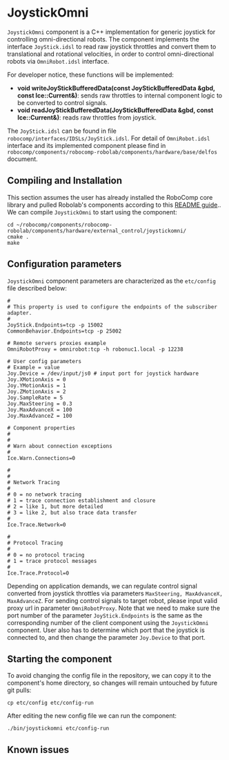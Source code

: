 # JoystickOmni

`JoystickOmni` component is a C++ implementation for generic joystick for controlling omni-directional robots. The component implements the interface `JoyStick.idsl` to read raw joystick throttles and convert them to translational and rotational velocities, in order to control omni-directional robots via `OmniRobot.idsl` interface.

For developer notice, these functions will be implemented:
- **void writeJoyStickBufferedData(const JoyStickBufferedData &gbd, const Ice::Current&)**: sends raw throttles to internal component logic to be converted to control signals.
- **void readJoyStickBufferedData(JoyStickBufferedData &gbd, const Ice::Current&)**: reads raw throttles from joystick.

The `JoyStick.idsl` can be found in file `robocomp/interfaces/IDSLs/JoyStick.idsl`.
For detail of `OmniRobot.idsl` interface and its implemented component please find in `robocomp/components/robocomp-robolab/components/hardware/base/delfos` document.

## Compiling and Installation

This section assumes the user has already installed the RoboComp core library and pulled Robolab's components according to this [README guide](https://github.com/robocomp/robocomp).. We can compile `JoystickOmni` to start using the component:

```
cd ~/robocomp/components/robocomp-robolab/components/hardware/external_control/joystickomni/
cmake .
make
```

## Configuration parameters
`JoystickOmni` component parameters are characterized as the `etc/config` file described below:

```
#
# This property is used to configure the endpoints of the subscriber adapter.
#
JoyStick.Endpoints=tcp -p 15002
CommonBehavior.Endpoints=tcp -p 25002

# Remote servers proxies example
OmniRobotProxy = omnirobot:tcp -h robonuc1.local -p 12238

# User config parameters
# Example = value
Joy.Device = /dev/input/js0 # input port for joystick hardware
Joy.XMotionAxis = 0
Joy.YMotionAxis = 1
Joy.ZMotionAxis = 2
Joy.SampleRate = 5
Joy.MaxSteering = 0.3
Joy.MaxAdvanceX = 100
Joy.MaxAdvanceZ = 100

# Component properties
#
#
# Warn about connection exceptions
#
Ice.Warn.Connections=0

#
#
# Network Tracing
#
# 0 = no network tracing
# 1 = trace connection establishment and closure
# 2 = like 1, but more detailed
# 3 = like 2, but also trace data transfer
#
Ice.Trace.Network=0

#
# Protocol Tracing
#
# 0 = no protocol tracing
# 1 = trace protocol messages
#
Ice.Trace.Protocol=0
```

Depending on application demands, we can regulate control signal converted from joystick throttles via parameters `MaxSteering, MaxAdvanceX, MaxAdvanceZ`. For sending control signals to target robot, please input valid proxy url in parameter `OmniRobotProxy`.
Note that we need to make sure the port number of the parameter `JoyStick.Endpoints` is the same as the corresponding number of the client component using the `JoystickOmni` component. User also has to determine which port that the joystick is connected to, and then change the parameter `Joy.Device` to that port.

## Starting the component

To avoid changing the config file in the repository, we can copy it to the component's home directory, so changes will remain untouched by future git pulls:
```
cp etc/config etc/config-run
```

After editing the new config file we can run the component:
```
./bin/joystickomni etc/config-run
```
## Known issues
